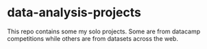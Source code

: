 # data-analysis-projects
 This repo contains some my solo projects. Some are from datacamp competitions while others are from datasets across the web.
